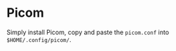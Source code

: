 # Picom

Simply install Picom, copy and paste the ```picom.conf``` into ```$HOME/.config/picom/```.
